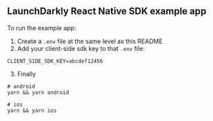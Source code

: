 ## LaunchDarkly React Native SDK example app

To run the example app:

1. Create a `.env` file at the same level as this README
2. Add your client-side sdk key to that `.env` file:

```shell
CLIENT_SIDE_SDK_KEY=abcdef12456
```

3.  Finally

```shell
# android
yarn && yarn android

# ios
yarn && yarn ios
```
